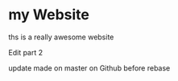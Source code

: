 # my Website
 ths is a really awesome website 
	

 Edit part 2 
	
update made on master on Github before rebase

